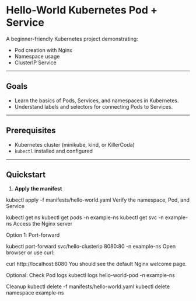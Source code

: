 # Hello-World Kubernetes Pod + Service

A beginner-friendly Kubernetes project demonstrating:
- Pod creation with Nginx
- Namespace usage
- ClusterIP Service

---

## Goals
- Learn the basics of Pods, Services, and namespaces in Kubernetes.
- Understand labels and selectors for connecting Pods to Services.

---

## Prerequisites
- Kubernetes cluster (minikube, kind, or KillerCoda)
- `kubectl` installed and configured

---

## Quickstart

1. **Apply the manifest**

kubectl apply -f manifests/hello-world.yaml
Verify the namespace, Pod, and Service


kubectl get ns
kubectl get pods -n example-ns
kubectl get svc -n example-ns
Access the Nginx server

Option 1: Port-forward

kubectl port-forward svc/hello-clusterip 8080:80 -n example-ns
Open browser or use curl:

curl http://localhost:8080
You should see the default Nginx welcome page.

Optional: Check Pod logs
kubectl logs hello-world-pod -n example-ns

Cleanup
kubectl delete -f manifests/hello-world.yaml
kubectl delete namespace example-ns
